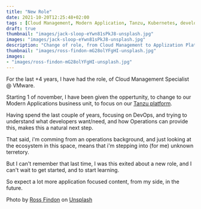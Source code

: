 ```yaml
---
title: "New Role"
date: 2021-10-20T12:25:48+02:00
tags : [Cloud Management, Modern Application, Tanzu, Kubernetes, developers]
draft: true
thumbnail: "images/jack-sloop-eYwn81sPkJ8-unsplash.jpg"
images: "images/jack-sloop-eYwn81sPkJ8-unsplash.jpg"
description: "Change of role, from Cloud Management to Applization Platform Tanzu"
thumbnail: "images/ross-findon-mG28olYFgHI-unsplash.jpg"
images: 
- "images/ross-findon-mG28olYFgHI-unsplash.jpg"
---
```

For the last +4 years, I have had the role, of Cloud Management Specialist @ VMware.

Starting 1 of november, I have been given the oppertunity, to change to our Modern Applications business unit, to focus on our [Tanzu platform](https://tanzu.vmware.com/tanzu).

Having spend the last couple of years, focusing on DevOps, and trying to understand what developers want/need, and how Operations can provide this, makes this a natural next step.

That said, i'm comming from an operations background, and just looking at the ecosystem in this space, means that i'm stepping into (for me) unknown terretory. 

But I can't remember that last time, I was this exited about a new role, and I can't wait to get started, and to start learning. 

So expect a lot more application focused content, from my side, in the future. 


Photo by <a href="https://unsplash.com/@rossf?utm_source=unsplash&utm_medium=referral&utm_content=creditCopyText">Ross Findon</a> on <a href="https://unsplash.com/s/photos/change?utm_source=unsplash&utm_medium=referral&utm_content=creditCopyText">Unsplash</a>
  